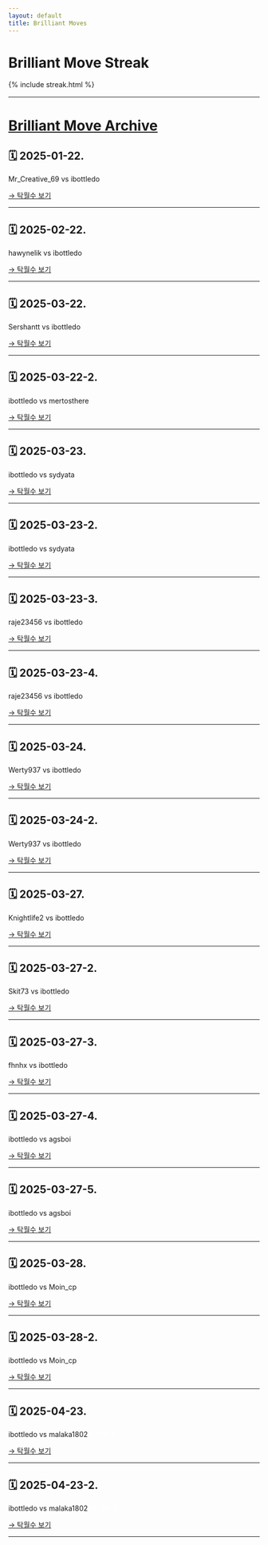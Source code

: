 ```yaml
---
layout: default
title: Brilliant Moves
---
```


<h1>Brilliant Move Streak</h1>
<div>
  {% include streak.html %}
</div>

<div style="margin-top: 16px;"></div>

---

# [Brilliant Move Archive](https://github.com/ibottledo/RecordMyBrilliancy/tree/main)

## 🗓 2025-01-22.
Mr_Creative_69 vs ibottledo

[→ 탁월수 보기](_posts/2025-01-22-brilliant.md)

---

## 🗓 2025-02-22.
hawynelik vs ibottledo

[→ 탁월수 보기](_posts/2025-02-22-brilliant.md)

---

## 🗓 2025-03-22.
Sershantt vs ibottledo

[→ 탁월수 보기](_posts/2025-03-22-brilliant.md)

---

## 🗓 2025-03-22-2.
ibottledo vs mertosthere

[→ 탁월수 보기](_posts/2025-03-22-brilliant-2.md)

---

## 🗓 2025-03-23.
ibottledo vs sydyata

[→ 탁월수 보기](_posts/2025-03-23-brilliant.md)

---

## 🗓 2025-03-23-2.
ibottledo vs sydyata

[→ 탁월수 보기](_posts/2025-03-23-brilliant-2.md)

---

## 🗓 2025-03-23-3.
raje23456 vs ibottledo

[→ 탁월수 보기](_posts/2025-03-23-brilliant-3.md)

---

## 🗓 2025-03-23-4.
raje23456 vs ibottledo

[→ 탁월수 보기](_posts/2025-03-23-brilliant-4.md)

---

## 🗓 2025-03-24.
Werty937 vs ibottledo

[→ 탁월수 보기](_posts/2025-03-24-brilliant.md)

---

## 🗓 2025-03-24-2.
Werty937 vs ibottledo

[→ 탁월수 보기](_posts/2025-03-24-brilliant-2.md)

---

## 🗓 2025-03-27.
Knightlife2 vs ibottledo

[→ 탁월수 보기](_posts/2025-03-27-brilliant.md)

---

## 🗓 2025-03-27-2.
Skit73 vs ibottledo

[→ 탁월수 보기](_posts/2025-03-27-brilliant-2.md)

---

## 🗓 2025-03-27-3.
fhnhx vs ibottledo

[→ 탁월수 보기](_posts/2025-03-27-brilliant-3.md)

---

## 🗓 2025-03-27-4.
ibottledo vs agsboi

[→ 탁월수 보기](_posts/2025-03-27-brilliant-4.md)

---

## 🗓 2025-03-27-5.
ibottledo vs agsboi

[→ 탁월수 보기](_posts/2025-03-27-brilliant-5.md)

---

## 🗓 2025-03-28.
ibottledo vs Moin_cp

[→ 탁월수 보기](_posts/2025-03-28-brilliant.md)

---

## 🗓 2025-03-28-2.
ibottledo vs Moin_cp

[→ 탁월수 보기](_posts/2025-03-28-brilliant-2.md)

---

## 🗓 2025-04-23.
ibottledo vs malaka1802<span style="color:#FFFFFF">6. Bxf7+</span>

[→ 탁월수 보기](_posts/2025-04-23-brilliant.md)

---

## 🗓 2025-04-23-2.
ibottledo vs malaka1802<span style="color:#FFFFFF">34. Nxb3</span>

[→ 탁월수 보기](_posts/2025-04-23-brilliant-2.md)

---

